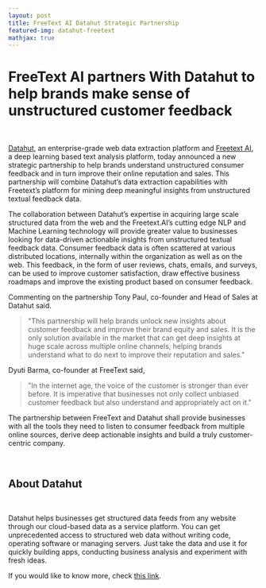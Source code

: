 ```yaml
---
layout: post
title: FreeText AI Datahut Strategic Partnership 
featured-img: datahut-freetext 
mathjax: true
---
```



# FreeText AI partners With Datahut to help brands make sense of unstructured customer feedback

<br/>

[Datahut](https://datahut.co), an enterprise-grade web data extraction platform and [Freetext AI](https://freetext.ai), a deep learning based text analysis platform, today announced a new strategic partnership to help brands understand unstructured consumer feedback and in turn improve their online reputation and sales. This partnership will combine Datahut’s data extraction capabilities with Freetext’s platform for mining deep meaningful insights from unstructured textual feedback data. 

The collaboration between Datahut’s expertise in acquiring large scale structured data from the web and the Freetext.AI’s cutting edge NLP and Machine Learning technology will provide greater value to businesses looking for data-driven actionable insights from unstructured textual feedback data. Consumer feedback data is often scattered at various distributed locations, internally within the organization as well as on the web. This feedback, in the form of user reviews, chats, emails, and surveys, can be used to improve customer satisfaction, draw effective business roadmaps and improve the existing product based on consumer feedback.

Commenting on the partnership Tony Paul, co-founder and Head of Sales at  Datahut said.

> "This partnership will help brands unlock new insights about customer feedback and improve their brand equity and sales.  It is the only solution available in the market that can get deep insights at huge scale across multiple online channels, helping brands understand what to do next to improve their reputation and sales."

Dyuti Barma, co-founder at FreeText said,

> "In the internet age, the voice of the customer is stronger than ever before. It is imperative that businesses not only collect unbiased customer feedback but also understand and appropriately act on it."

The partnership between FreeText and Datahut shall provide businesses with all the tools they need to listen to consumer feedback from multiple online sources, derive deep actionable insights and build a truly customer-centric company.

<br/>

## About Datahut

<br/>

Datahut helps businesses get structured data feeds from any website through our cloud-based data as a service platform. You can get unprecedented access to structured web data without writing code, operating software or managing servers. Just take the data and use it for quickly building apps, conducting business analysis and experiment with fresh ideas.

If you would like to know more, check [this link](https://datahut.co).

<br/><br/>
<br/><br/>
<br/><br/>

